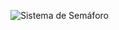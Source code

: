 ![Sistema de Semáforo](https://github.com/PortalSoap/semaforo-arduino/assets/82623575/d9b413a8-e635-49e8-b52e-23694d74d038)

